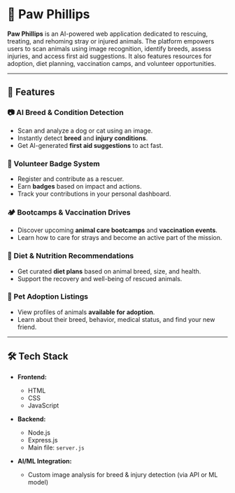 # 🐾 Paw Phillips

**Paw Phillips** is an AI-powered web application dedicated to rescuing, treating, and rehoming stray or injured animals. The platform empowers users to scan animals using image recognition, identify breeds, assess injuries, and access first aid suggestions. It also features resources for adoption, diet planning, vaccination camps, and volunteer opportunities.

---

## 🌟 Features

### 📷 AI Breed & Condition Detection
- Scan and analyze a dog or cat using an image.
- Instantly detect **breed** and **injury conditions**.
- Get AI-generated **first aid suggestions** to act fast.

### 🏅 Volunteer Badge System
- Register and contribute as a rescuer.
- Earn **badges** based on impact and actions.
- Track your contributions in your personal dashboard.

### 🏕️ Bootcamps & Vaccination Drives
- Discover upcoming **animal care bootcamps** and **vaccination events**.
- Learn how to care for strays and become an active part of the mission.

### 🍖 Diet & Nutrition Recommendations
- Get curated **diet plans** based on animal breed, size, and health.
- Support the recovery and well-being of rescued animals.

### 🐾 Pet Adoption Listings
- View profiles of animals **available for adoption**.
- Learn about their breed, behavior, medical status, and find your new friend.

---

## 🛠️ Tech Stack

- **Frontend:**  
  - HTML  
  - CSS  
  - JavaScript

- **Backend:**  
  - Node.js  
  - Express.js  
  - Main file: `server.js`

- **AI/ML Integration:**  
  - Custom image analysis for breed & injury detection (via API or ML model)




